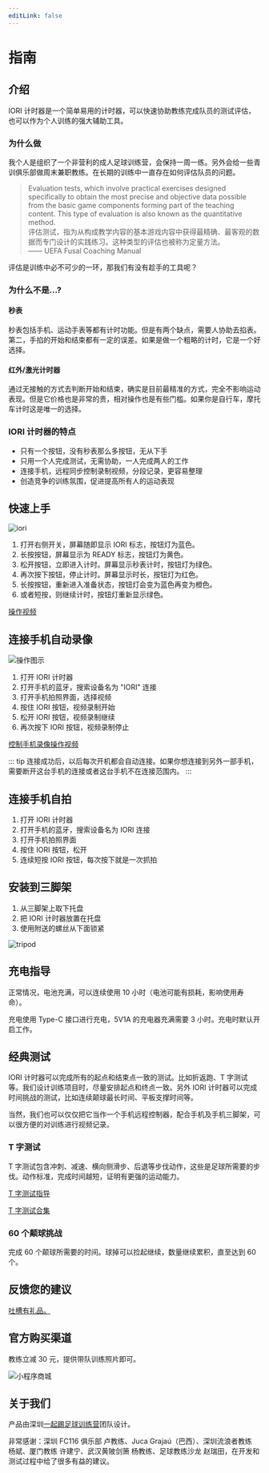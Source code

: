 ```yaml
---
editLink: false
---
```


# 指南

## 介绍

IORI 计时器是一个简单易用的计时器，可以快速协助教练完成队员的测试评估，也可以作为个人训练的强大辅助工具。

### 为什么做

我个人是组织了一个非营利的成人足球训练营，会保持一周一练。另外会给一些青训俱乐部做周末兼职教练。在长期的训练中一直存在如何评估队员的问题。

> Evaluation tests, which involve practical exercises designed specifically to obtain the most precise and objective data possible from the basic game components forming part of the teaching content. This type of evaluation is also known as the quantitative method.  
> 评估测试，指为从构成教学内容的基本游戏内容中获得最精确、最客观的数据而专门设计的实践练习。这种类型的评估也被称为定量方法。  
> —— UEFA Fusal Coaching Manual

评估是训练中必不可少的一环，那我们有没有趁手的工具呢？

### 为什么不是...?

#### 秒表

秒表包括手机、运动手表等都有计时功能。但是有两个缺点，需要人协助去掐表。第二，手掐的开始和结束都有一定的误差。如果是做一个粗略的计时，它是一个好选择。

#### 红外/激光计时器

通过无接触的方式去判断开始和结束，确实是目前最精准的方式，完全不影响运动表现。但是它价格也是非常的贵，相对操作也是有些门槛。如果你是自行车，摩托车计时这是唯一的选择。

### IORI 计时器的特点

- 只有一个按钮，没有秒表那么多按钮，无从下手
- 只用一个人完成测试，无需协助，一人完成两人的工作
- 连接手机，远程同步控制录制视频，分段记录，更容易整理
- 创造竞争的训练氛围，促进提高所有人的运动表现

## 快速上手

![iori](./images/guide.jpg)

1. 打开右侧开关，屏幕随即显示 IORI 标志，按钮灯为蓝色。
2. 长按按钮，屏幕显示为 READY 标志，按钮灯为黄色。
3. 松开按钮，立即进入计时。屏幕显示秒表计时，按钮灯为绿色。
4. 再次按下按钮，停止计时。屏幕显示时长，按钮灯为红色。
5. 长按按钮，重新进入准备状态，按钮灯会变为蓝色再变为橙色。
6. 或者短按，则继续计时，按钮灯重新显示绿色。

[操作视频](https://www.bilibili.com/video/BV1fv4y1F7oB)

## 连接手机自动录像

![操作图示](./images/operation.png)

1. 打开 IORI 计时器
2. 打开手机的蓝牙，搜索设备名为 "IORI" 连接
3. 打开手机拍照界面，选择视频
4. 按住 IORI 按钮，视频录制开始
5. 松开 IORI 按钮，视频录制继续
6. 再次按下 IORI 按钮，视频录制停止

[控制手机录像操作视频](https://www.bilibili.com/video/BV1vU4y1r7K5)

::: tip
连接成功后，以后每次开机都会自动连接。如果你想连接到另外一部手机，需要断开这台手机的连接或者这台手机不在连接范围内。
:::

## 连接手机自拍

1. 打开 IORI 计时器
2. 打开手机的蓝牙，搜索设备名为 IORI 连接
3. 打开手机拍照界面
4. 按住 IORI 按钮，松开
5. 连续短按 IORI 按钮，每次按下就是一次抓拍

## 安装到三脚架

1. 从三脚架上取下托盘
2. 把 IORI 计时器放置在托盘
3. 使用附送的螺丝从下面锁紧

![tripod](./images/tripod.png)

## 充电指导

正常情况，电池充满，可以连续使用 10 小时（电池可能有损耗，影响使用寿命）。

充电使用 Type-C 接口进行充电，5V1A 的充电器充满需要 3 小时。充电时默认开启工作。

## 经典测试

IORI 计时器可以完成所有的起点和结束点一致的测试。比如折返跑、T 字测试等。我们设计训练项目时，尽量安排起点和终点一致。另外 IORI 计时器可以完成时间挑战的测试，比如连续颠球最长时间、平板支撑时间等。

当然，我们也可以仅仅把它当作一个手机远程控制器，配合手机及手机三脚架，可以很方便的对训练进行视频记录。

### T 字测试

T 字测试包含冲刺、减速、横向侧滑步、后退等步伐动作，这些是足球所需要的步伐。动作标准，完成时间越短，证明有更强的运动能力。

[T 字测试指导](https://www.bilibili.com/video/BV1p34y187aF?share_source=copy_web&vd_source=5211f4704c635d72a56e387a10a3f656)

[T 字测试合集](https://www.bilibili.com/video/BV16a411M7ko?share_source=copy_web&vd_source=5211f4704c635d72a56e387a10a3f656)

### 60 个颠球挑战

完成 60 个颠球所需要的时间。球掉可以捡起继续，数量继续累积，直至达到 60 个。

## 反馈您的建议

[吐槽有礼品。](https://support.qq.com/product/422185)

## 官方购买渠道

教练立减 30 元，提供带队训练照片即可。

![小程序商城](./images/shop.jpg)

## 关于我们

产品由深圳[一起踢足球训练营](https://zuqiuxunlian.com)团队设计。

非常感谢：深圳 FC116 俱乐部 卢教练、Juca Grajaú（巴西）、深圳流浪者教练 杨斌、厦门教练 许建宁、武汉黄陂剑箫 杨教练、足球教练沙龙 赵瑞田，在开发和测试过程中给了很多有益的建议。
